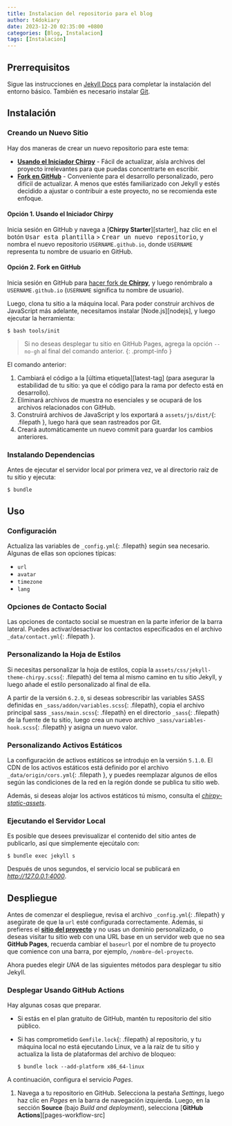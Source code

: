```yaml
---
title: Instalacion del repositorio para el blog
author: t4dokiary
date: 2023-12-20 02:35:00 +0800
categories: [Blog, Instalacion]
tags: [Instalacion]
---
```


## Prerrequisitos

Sigue las instrucciones en [Jekyll Docs](https://jekyllrb.com/docs/installation/) para completar la instalación del entorno básico. También es necesario instalar [Git](https://git-scm.com/).

## Instalación

### Creando un Nuevo Sitio

Hay dos maneras de crear un nuevo repositorio para este tema:

- [**Usando el Iniciador Chirpy**](#opcion-1-usando-el-iniciador-chirpy) - Fácil de actualizar, aísla archivos del proyecto irrelevantes para que puedas concentrarte en escribir.
- [**Fork en GitHub**](#opcion-2-fork-en-github) - Conveniente para el desarrollo personalizado, pero difícil de actualizar. A menos que estés familiarizado con Jekyll y estés decidido a ajustar o contribuir a este proyecto, no se recomienda este enfoque.

#### Opción 1. Usando el Iniciador Chirpy

Inicia sesión en GitHub y navega a [**Chirpy Starter**][starter], haz clic en el botón <kbd>Usar esta plantilla</kbd> > <kbd>Crear un nuevo repositorio</kbd>, y nombra el nuevo repositorio `USERNAME.github.io`, donde `USERNAME` representa tu nombre de usuario en GitHub.

#### Opción 2. Fork en GitHub

Inicia sesión en GitHub para [hacer fork de **Chirpy**](https://github.com/cotes2020/jekyll-theme-chirpy/fork), y luego renómbralo a `USERNAME.github.io` (`USERNAME` significa tu nombre de usuario).

Luego, clona tu sitio a la máquina local. Para poder construir archivos de JavaScript más adelante, necesitamos instalar [Node.js][nodejs], y luego ejecutar la herramienta:

```console
$ bash tools/init
```

> Si no deseas desplegar tu sitio en GitHub Pages, agrega la opción `--no-gh` al final del comando anterior.
{: .prompt-info }

El comando anterior:

1. Cambiará el código a la [última etiqueta][latest-tag] (para asegurar la estabilidad de tu sitio: ya que el código para la rama por defecto está en desarrollo).
2. Eliminará archivos de muestra no esenciales y se ocupará de los archivos relacionados con GitHub.
3. Construirá archivos de JavaScript y los exportará a `assets/js/dist/`{: .filepath }, luego hará que sean rastreados por Git.
4. Creará automáticamente un nuevo commit para guardar los cambios anteriores.

### Instalando Dependencias

Antes de ejecutar el servidor local por primera vez, ve al directorio raíz de tu sitio y ejecuta:

```console
$ bundle
```

## Uso

### Configuración

Actualiza las variables de `_config.yml`{: .filepath} según sea necesario. Algunas de ellas son opciones típicas:

- `url`
- `avatar`
- `timezone`
- `lang`

### Opciones de Contacto Social

Las opciones de contacto social se muestran en la parte inferior de la barra lateral. Puedes activar/desactivar los contactos especificados en el archivo `_data/contact.yml`{: .filepath }.

### Personalizando la Hoja de Estilos

Si necesitas personalizar la hoja de estilos, copia la `assets/css/jekyll-theme-chirpy.scss`{: .filepath} del tema al mismo camino en tu sitio Jekyll, y luego añade el estilo personalizado al final de ella.

A partir de la versión `6.2.0`, si deseas sobrescribir las variables SASS definidas en `_sass/addon/variables.scss`{: .filepath}, copia el archivo principal sass `_sass/main.scss`{: .filepath} en el directorio `_sass`{: .filepath} de la fuente de tu sitio, luego crea un nuevo archivo `_sass/variables-hook.scss`{: .filepath} y asigna un nuevo valor.

### Personalizando Activos Estáticos

La configuración de activos estáticos se introdujo en la versión `5.1.0`. El CDN de los activos estáticos está definido por el archivo `_data/origin/cors.yml`{: .filepath }, y puedes reemplazar algunos de ellos según las condiciones de la red en la región donde se publica tu sitio web.

Además, si deseas alojar los activos estáticos tú mismo, consulta el [_chirpy-static-assets_](https://github.com/cotes2020/chirpy-static-assets#readme).

### Ejecutando el Servidor Local

Es posible que desees previsualizar el contenido del sitio antes de publicarlo, así que simplemente ejecútalo con:

```console
$ bundle exec jekyll s
```

Después de unos segundos, el servicio local se publicará en _<http://127.0.0.1:4000>_.

## Despliegue

Antes de comenzar el despliegue, revisa el archivo `_config.yml`{: .filepath} y asegúrate de que la `url` esté configurada correctamente. Además, si prefieres el [**sitio del proyecto**](https://help.github.com/en/github/working-with-github-pages/about-github-pages#types-of-github-pages-sites) y no usas un dominio personalizado, o deseas visitar tu sitio web con una URL base en un servidor web que no sea **GitHub Pages**, recuerda cambiar el `baseurl` por el nombre de tu proyecto que comience con una barra, por ejemplo, `/nombre-del-proyecto`.

Ahora puedes elegir _UNA_ de las siguientes métodos para desplegar tu sitio Jekyll.

### Desplegar Usando GitHub Actions

Hay algunas cosas que preparar.

- Si estás en el plan gratuito de GitHub, mantén tu repositorio del sitio público.
- Si has comprometido `Gemfile.lock`{: .filepath} al repositorio, y tu máquina local no está ejecutando Linux, ve a la raíz de tu sitio y actualiza la lista de plataformas del archivo de bloqueo:

  ```console
  $ bundle lock --add-platform x86_64-linux
  ```

A continuación, configura el servicio _Pages_.

1. Navega a tu repositorio en GitHub. Selecciona la pestaña _Settings_, luego haz clic en _Pages_ en la barra de navegación izquierda. Luego, en la sección **Source** (bajo _Build and deployment_), selecciona [**GitHub Actions**][pages-workflow-src] 
